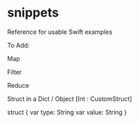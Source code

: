 # snippets
Reference for usable Swift examples

To Add:

Map

Filter

Reduce

Struct in a Dict / Object [Int : CustomStruct]

struct { 
  var type: String
  var value: String
}

